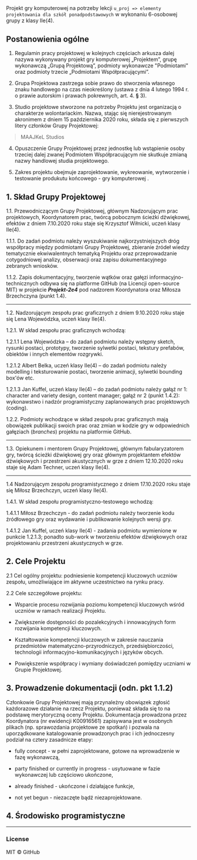##
Projekt gry komputerowej na potrzeby lekcji  `u_proj => elementy projektowania dla szkół ponadpodstawowych` w wykonaniu 6-osobowej grupy z klasy IIe(4).


## Postanowienia ogólne

 1. Regulamin pracy projektowej w kolejnych częściach arkusza dalej nazywa wykonywany projekt gry komputerowej „Projektem”, grupę wykonawczą „Grupą Projektową”, podmioty wykonawcze "Podmiotami" oraz podmioty trzecie „Podmiotami Współpracującymi”.
 
 2. Grupa Projektowa zastrzega sobie prawo do stworzenia własnego znaku handlowego na czas nieokreślony (ustawa z dnia 4 lutego 1994 r. o prawie autorskim i prawach pokrewnych, art. 4. **§** 3).
 
 3. Studio projektowe stworzone na potrzeby Projektu jest organizacją o charakterze wolontariackim. 
Nazwa, stając się nierejestrowanym akronimem z dniem 15 października 2020 roku, składa się z pierwszych litery członków Grupy Projektowej: 
> MAAJKeL Studios

 4. Opuszczenie Grupy Projektowej przez jednostkę lub wstąpienie osoby trzeciej dalej zwanej Podmiotem Współpracującym nie skutkuje zmianą nazwy handlowej studia projektowego.

 5. Zakres projektu obejmuje zaprojektowanie, wykreowanie, wytworzenie i testowanie produkutu końcowego - gry komputerowej .
 
## 1. Skład Grupy Projektowej

 1.1.	Przewodniczącym Grupy Projektowej, głównym Nadzorującym prac projektowych, Koordynatorem prac, twórcą pobocznym ścieżki dźwiękowej, efektów z dniem 7.10.2020 roku staje się Krzysztof Wiłnicki, uczeń klasy IIe(4).

 1.1.1.	Do zadań podmiotu należy wyszukiwanie najkorzystniejszych dróg współpracy między podmiotami Grupy Projektowej, zbieranie źródeł wiedzy tematycznie ekwiwalentnych
 tematyką Projektu oraz przeprowadzanie cotygodniowej analizy, obserwacji oraz zapisu dokumentacyjnego zebranych wniosków.
 
 1.1.2.	Zapis dokumentacyjny, tworzenie wątków oraz gałęzi informacyjno-technicznych odbywa się na platforme GitHub (na Licencji open-source MIT) w projekcie ***Projekt-2e4***
 pod nadzorem Koordynatora oraz Miłosza Brzechczyna (punkt 1.4).
 - - -
 1.2.	Nadzorującym zespołu prac graficznych z dniem 9.10.2020 roku staje się Lena Wojewódzka, uczeń klasy IIe(4).
 
 1.2.1.	W skład zespołu prac graficznych wchodzą:
 
 1.2.1.1 Lena Wojewódzka – do zadań podmiotu należy wstępny sketch, rysunki postaci, prototypy, tworzenie sylwetki postaci, tekstury prefabów, obiektów i innych elementów rozgrywki.
 
 1.2.1.2 Albert Belka, uczeń klasy IIe(4) – do zadań podmiotu należy modelling i teksturowanie postaci, tworzenie animacji, sylwetki bounding box'ów etc.
 
 1.2.1.3 Jan Kuffel, uczeń klasy IIe(4) – do zadań podmiotu należy 
 gałąź nr 1: character and variety design, content manager; 
gałąź nr 2 (punkt 1.4.2): wykonawstwo i nadzór programistyczny zaplanowanych prac projektowych (coding).
 
 1.2.2.	Podmioty wchodzące w skład zespołu prac graficznych mają obowiązek publikacji swoich prac oraz zmian w kodzie gry w odpowiednich gałęziach (*branches*) projektu na platformie GitHub.
  - - -
 1.3.	Opiekunem i mentorem Grupy Projektowej, głównym fabularyzatorem gry, twórcą ścieżki dźwiękowej gry oraz głównym projektantem efektów dźwiękowych i przestrzeni akustycznych w grze z dniem 12.10.2020 roku staje się Adam Techner, uczeń klasy IIe(4).
  - - -
 1.4 Nadzorującym zespołu programistycznego z dniem 17.10.2020 roku staje się Miłosz Brzechczyn, uczeń klasy IIe(4).

 1.4.1.	W skład zespołu programistyczno-testowego wchodzą:
 
 1.4.1.1 Miłosz Brzechczyn - do zadań podmiotu należy tworzenie kodu źródłowego gry oraz wydawanie i publikowanie kolejnych wersji gry.
 
 1.4.1.2 Jan Kuffel, uczeń klasy IIe(4) - zadania podmiotu wymienione w punkcie 1.2.1.3; ponadto sub-work w tworzeniu efektów dźwiękowych oraz projektowaniu przestrzeni akustycznych w grze.
 
 ## 2. Cele Projektu
 
 2.1 Cel ogólny projektu: podniesienie kompetencji kluczowych uczniów zespołu, umożliwiające im aktywne uczestnictwo na rynku pracy.
 
 2.2 Cele szczegółowe projektu:
 
 - Wsparcie procesu rozwijania poziomu kompetencji kluczowych wśród uczniów w ramach realizacji Projektu.
 
 - Zwiększenie dostępności do pozalekcyjnych i innowacyjnych form rozwijania kompetencji kluczowych.
 
 - Kształtowanie kompetencji kluczowych w zakresie nauczania przedmiotów matematyczno-przyrodniczych, przedsiębiorczości, technologii informacyjno-komunikacyjnych i języków obcych.
 
 - Powiększenie współpracy i wymiany doświadczeń pomiędzy uczniami w Grupie Projektowej.
 
 ## 3. Prowadzenie dokumentacji (odn. pkt 1.1.2)
 
 Członkowie Grupy Projektowej mają przynależny obowiązek zgłosić każdorazowe działanie na rzecz Projektu, ponieważ składa się to na podstawę merytoryczną oceny Projektu. Dokumentacja prowadzona przez Koordynatora (nr ewidencji K00916561) zapisywana jest w osobnych plikach (np. sprawozdania projektowe ze spotkań) i pozwala na uporządkowane katalogowanie prowadzonych prac i ich jednoczesny podział na cztery zasadnicze etapy:
 
 - fully concept - w pełni zaprojektowane, gotowe na wprowadzenie w fazę wykonawczą,
 
 - party finished or currently in progress - usytuowane w fazie wykonawczej lub częściowo ukończone,
 
 - already finished - ukończone i działające funkcje,
 
 - not yet begun - niezaczęte bądź niezaprojektowane.


 ## 4. Środowisko programistyczne
 
 
 
 - - - 
 ### License
 MIT © GitHub
